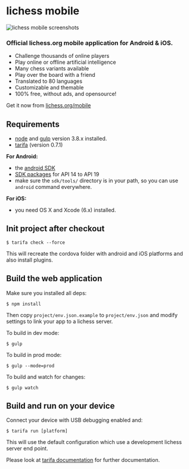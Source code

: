 lichess mobile
==============

![lichess mobile screenshots](https://raw.githubusercontent.com/veloce/lichobile/1.6.x/screens/3-screens.png)

### Official lichess.org mobile application for Android & iOS.

- Challenge thousands of online players
- Play online or offline artificial intelligence
- Many chess variants available
- Play over the board with a friend
- Translated to 80 languages
- Customizable and themable
- 100% free, without ads, and opensource!

Get it now from [lichess.org/mobile](http://lichess.org/mobile)

## Requirements

* [node](http://nodejs.org) and [gulp](http://gulpjs.com/) version 3.8.x installed.
* [tarifa](http://tarifa.tools) (version 0.7.1)

**For Android:**

* the [android SDK](http://developer.android.com/sdk/index.html)
* [SDK packages](http://developer.android.com/sdk/installing/adding-packages.html)
for API 14 to API 19
* make sure the `sdk/tools/` directory is in your path, so you can use `android`
  command everywhere.

**For iOS:**

* you need OS X and Xcode (6.x) installed.

## Init project after checkout

    $ tarifa check --force

This will recreate the cordova folder with android and iOS platforms and also
install plugins.

## Build the web application

Make sure you installed all deps:

    $ npm install

Then copy `project/env.json.example` to `project/env.json` and modify settings
to link your app to a lichess server.

To build in dev mode:

    $ gulp

To build in prod mode:

    $ gulp --mode=prod

To build and watch for changes:

    $ gulp watch


## Build and run on your device

Connect your device with USB debugging enabled and:

    $ tarifa run [platform]

This will use the default configuration which use a development lichess server
end point.

Please look at [tarifa documentation](http://42loops.gitbooks.io/tarifa/content/)
for further documentation.
